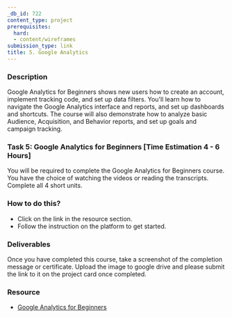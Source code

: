 ```yaml
---
_db_id: 722
content_type: project
prerequisites:
  hard:
  - content/wireframes
submission_type: link
title: 5. Google Analytics
---
```


### Description
Google Analytics for Beginners shows new users how to create an account, implement tracking code, and set up data filters. You'll learn how to navigate the Google Analytics interface and reports, and set up dashboards and shortcuts. The course will also demonstrate how to analyze basic Audience, Acquisition, and Behavior reports, and set up goals and campaign tracking.

### Task 5: Google Analytics for Beginners [Time Estimation 4 - 6 Hours]
You will be required to complete the Google Analytics for Beginners course. You have the choice of watching the videos or reading the transcripts. Complete all 4 short units.

### How to do this?
- Click on the link in the resource section. 
- Follow the instruction on the platform to get started.

### Deliverables
Once you have completed this course, take a screenshot of the completion message or certificate. Upload the image to google drive and please submit the link to it on the project card once completed. 

### Resource
- [Google Analytics for Beginners](https://analytics.google.com/analytics/academy/course/6)